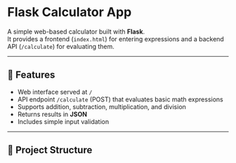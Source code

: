 # Flask Calculator App

A simple web-based calculator built with **Flask**.  
It provides a frontend (`index.html`) for entering expressions and a backend API (`/calculate`) for evaluating them.

---

## 🚀 Features
- Web interface served at `/`
- API endpoint `/calculate` (POST) that evaluates basic math expressions
- Supports addition, subtraction, multiplication, and division
- Returns results in **JSON**
- Includes simple input validation

---

## 📂 Project Structure
